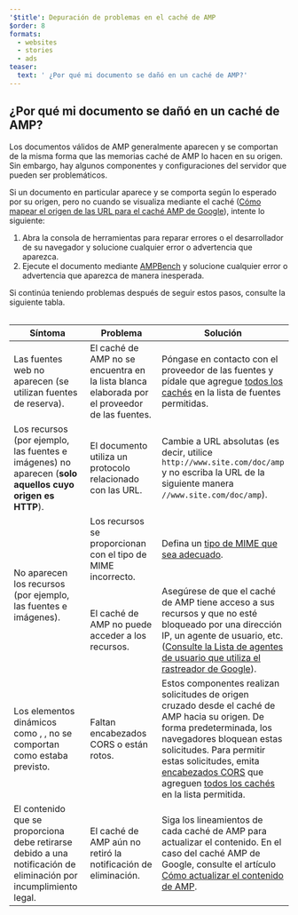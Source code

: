 ```yaml
---
'$title': Depuración de problemas en el caché de AMP
$order: 8
formats:
  - websites
  - stories
  - ads
teaser:
  text: ' ¿Por qué mi documento se dañó en un caché de AMP?'
---
```


<!--
This file is imported from https://github.com/ampproject/amphtml/blob/main/spec/amp-cache-debugging.md.
Please do not change this file.
If you have found a bug or an issue please
have a look and request a pull request there.
-->

## ¿Por qué mi documento se dañó en un caché de AMP? <a name="why-is-my-doc-broken-on-an-amp-cache"></a>

Los documentos válidos de AMP generalmente aparecen y se comportan de la misma forma que las memorias caché de AMP lo hacen en su origen. Sin embargo, hay algunos componentes y configuraciones del servidor que pueden ser problemáticos.

Si un documento en particular aparece y se comporta según lo esperado por su origen, pero no cuando se visualiza mediante el caché ([Cómo mapear el origen de las URL para el caché AMP de Google](https://developers.google.com/amp/cache/overview#amp-cache-url-format)), intente lo siguiente:

1. Abra la consola de herramientas para reparar errores o el desarrollador de su navegador y solucione cualquier error o advertencia que aparezca.
2. Ejecute el documento mediante [AMPBench](https://ampbench.appspot.com/) y solucione cualquier error o advertencia que aparezca de manera inesperada.

Si continúa teniendo problemas después de seguir estos pasos, consulte la siguiente tabla.

<table>
<table>
  <thead>
    <tr>
      <th width="30%">Síntoma</th>
      <th width="30%">Problema</th>
      <th width="40%">Solución</th>
    </tr>
  </thead>
  <tbody>
    <tr>
      <td>Las fuentes web no aparecen (se utilizan fuentes de reserva).</td>
      <td>El caché de AMP no se encuentra en la lista blanca elaborada por el proveedor de las fuentes.</td>
      <td>Póngase en contacto con el proveedor de las fuentes y pídale que agregue <a href="amp-cors-requests.md#cors-security-in-amp">todos los cachés</a> en la lista de fuentes permitidas.</td>
    </tr>
    <tr>
      <td>Los recursos (por ejemplo, las fuentes e imágenes) no aparecen (<strong>solo aquellos cuyo origen es HTTP</strong>).</td>
      <td>El documento utiliza un protocolo relacionado con las URL.</td>
      <td>Cambie a URL absolutas (es decir, utilice <code>http://www.site.com/doc/amp</code> y no escriba la URL de la siguiente manera <code>//www.site.com/doc/amp</code>).</td>
    </tr>
    <tr>
      <td rowspan="2">No aparecen los recursos (por ejemplo, las fuentes e imágenes).</td>
      <td>Los recursos se proporcionan con el tipo de MIME incorrecto.</td>
      <td>Defina un <a href="https://github.com/ampproject/amphtml/blob/main/spec/amp-cache-guidelines.md#guidelines-accepted-mime-types">tipo de MIME que sea adecuado</a>.</td>
    </tr>
    <tr>
      <td>El caché de AMP no puede acceder a los recursos.</td>
      <td>Asegúrese de que el caché de AMP tiene acceso a sus recursos y que no esté bloqueado por una dirección IP, un agente de usuario, etc. (<a href="https://support.google.com/webmasters/answer/1061943?hl=en">Consulte la Lista de agentes de usuario que utiliza el rastreador de Google</a>).</td>
    </tr>
    <tr>
      <td>Los elementos dinámicos como  <code><amp-form></amp-form></code>, <code><amp-list></amp-list></code>, no se comportan como estaba previsto.</td>
      <td>Faltan encabezados CORS o están rotos.</td>
      <td>Estos componentes realizan solicitudes de origen cruzado desde el caché de AMP hacia su origen. De forma predeterminada, los navegadores bloquean estas solicitudes. Para permitir estas solicitudes, emita <a href="https://developer.mozilla.org/en-US/docs/Web/HTTP/Access_control_CORS">encabezados CORS</a> que agreguen <a href="amp-cors-requests.md">todos los cachés</a> en la lista permitida.</td>
    </tr>
    <tr>
      <td>El contenido que se proporciona debe retirarse debido a una notificación de eliminación por incumplimiento legal.</td>
      <td>El caché de AMP aún no retiró la notificación de eliminación.</td>
      <td>Siga los lineamientos de cada caché de AMP para actualizar el contenido. En el caso del caché AMP de Google, consulte el artículo <a href="https://developers.google.com/amp/cache/update-cache">Cómo actualizar el contenido de AMP</a>.</td>
    </tr>
</tbody>
</table>

</table>
